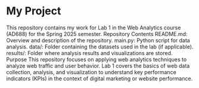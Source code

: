 # My Project
This repository contains my work for Lab 1 in the Web Analytics course (AD688) for the Spring 2025 semester.
Repository Contents
README.md: Overview and description of the repository.
main.py: Python script for data analysis.
data/: Folder containing the datasets used in the lab (if applicable).
results/: Folder where analysis results and visualizations are stored.
Purpose
This repository focuses on applying web analytics techniques to analyze web traffic and user behavior. Lab 1 covers the basics of web data collection, analysis, and visualization to understand key performance indicators (KPIs) in the context of digital marketing or website performance.
